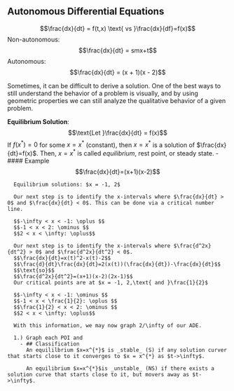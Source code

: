 ## Autonomous Differential Equations
$$\frac{dx}{dt} = f(t,x) \text{ vs }\frac{dx}{df}=f(x)$$
Non-autonomous:
$$\frac{dx}{dt} = smx+t$$
Autonomous:
$$\frac{dx}{dt} = (x + 1)(x - 2)$$

Sometimes, it can be difficult to derive a solution. One of the best ways to still understand the behavior of a problem is visually, and by using geometric properties we can still analyze the qualitative behavior of a given problem.

**Equilibrium Solution**:
$$\text{Let }\frac{dx}{dt} = f(x)$$
If $f(x^{*}) = 0$ for some $x = x^{*}$ (constant), then $x = x^{*}$ is a solution of $\frac{dx}{dt}=f(x)$. 
Then, $x = x^{*}$ is called *equilibrium*, rest point, or steady state.
	- #### Example
	  $$\frac{dx}{dt}=(x+1)(x-2)$$
	  
	  Equilibrium solutions: $x = -1, 2$
	  
	  Our next step is to identify the x-intervals where $\frac{dx}{dt} > 0$ and $\frac{dx}{dt} < 0$. This can be done via a critical number line.
	  
	  $$-\infty < x < -1: \oplus $$
	  $$-1 < x < 2: \ominus $$
	  $$2 < x < \infty: \oplus$$
	  
	  Our next step is to identify the x-intervals where $\frac{d^2x}{dt^2} > 0$ and $\frac{d^2x}{dt^2} < 0$.
	  $$\frac{dx}{dt}=x(t)^2-x(t)-2$$
	  $$\frac{d}{dt}\frac{dx}{dt}=2(x(t))(\frac{dx}{dt})-\frac{dx}{dt}$$
	  $$\text{so}$$
	  $$\frac{d^2x}{dt^2}=(x+1)(x-2)(2x-1)$$
	  Our critical points are at $x = -1, 2,\text{ and }\frac{1}{2}$
	  
	  $$-\infty < x < -1: \ominus $$
	  $$-1 < x < \frac{1}{2}: \oplus $$
	  $$\frac{1}{2} < x < 2: \ominus $$
	  $$2 < x < \infty: \oplus$$
	  
	  With this information, we may now graph 2/\infty of our ADE.
	  
	  1.) Graph each POI and
		- ## Classification
		  An equililbrium $x=x^{*}$ is _stable_ (S) if any solution curver that starts close to it converges to $x = x^{*} as $t->\infty$.
		  
		  An equilibrium $x=x^{*}$is _unstable_ (NS) if there exists a solution curve that starts close to it, but movers away as $t->\infty$.